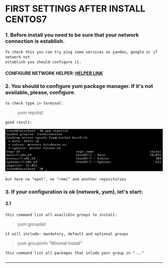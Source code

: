 # FIRST SETTINGS AFTER INSTALL CENTOS7
### 1. Before install you need to be sure that your network connection is establish.  
	To check this you can try ping some services as yandex, google or if network not  
	establish you should configure it.  


#### CONFIGURE NETWORK HELPER: [HELPER LINK](../network/ "FOLLOW THIS LINK")  

### 2. You should to configure yum package manager. If it's not available, please, configure.  
	to check type in terminal:  
  
> yum repolist  

	good result:
![img1](./imgs/1.png)

	but here no "epel", no "remi" and another repositories

### 3. If your configuration is ok (network, yum), let's start:  
#### 3.1
	this command list all availible groups to install:  
> yum grouplist  

	it will include: mandatory, default and optional groups

> yum groupinfo "Minimal Install"  

	this command list all packages that inlude your group in "..."  

###   
---  
